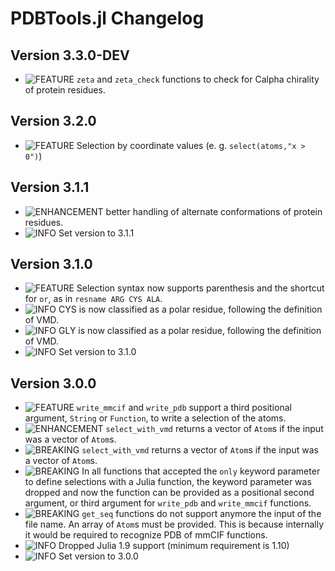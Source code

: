 PDBTools.jl Changelog
===========================
  
[badge-breaking]: https://img.shields.io/badge/BREAKING-red.svg
[badge-deprecation]: https://img.shields.io/badge/Deprecation-orange.svg
[badge-feature]: https://img.shields.io/badge/Feature-green.svg
[badge-experimental]: https://img.shields.io/badge/Experimental-yellow.svg
[badge-enhancement]: https://img.shields.io/badge/Enhancement-blue.svg
[badge-bugfix]: https://img.shields.io/badge/Bugfix-purple.svg
[badge-fix]: https://img.shields.io/badge/Fix-purple.svg
[badge-info]: https://img.shields.io/badge/Info-gray.svg

Version 3.3.0-DEV
-------------
- ![FEATURE][badge-feature] `zeta` and `zeta_check` functions to check for Calpha chirality of protein residues. 

Version 3.2.0
-------------
- ![FEATURE][badge-feature] Selection by coordinate values (e. g. `select(atoms,"x > 0")`) 

Version 3.1.1
-------------
- ![ENHANCEMENT][badge-enhancement] better handling of alternate conformations of protein residues. 
- ![INFO][badge-info] Set version to 3.1.1

Version 3.1.0
-------------
- ![FEATURE][badge-feature] Selection syntax now supports parenthesis and the shortcut for `or`, as in `resname ARG CYS ALA`. 
- ![INFO][badge-info] CYS is now classified as a polar residue, following the definition of VMD.
- ![INFO][badge-info] GLY is now classified as a polar residue, following the definition of VMD.
- ![INFO][badge-info] Set version to 3.1.0

Version 3.0.0
-------------
- ![FEATURE][badge-feature] `write_mmcif` and `write_pdb` support a third positional argument, `String` or `Function`, to write a selection of the atoms.
- ![ENHANCEMENT][badge-enhancement] `select_with_vmd` returns a vector of `Atom`s if the input was a vector of `Atom`s. 
- ![BREAKING][badge-breaking] `select_with_vmd`  returns a vector of `Atom`s if the input was a vector of `Atom`s. 
- ![BREAKING][badge-breaking] In all functions that accepted the `only` keyword parameter to define selections with a Julia function, the keyword parameter was dropped and now the function can be provided as a positional second argument, or third argument for `write_pdb` and `write_mmcif` functions.
- ![BREAKING][badge-breaking] `get_seq` functions do not support anymore the input of the file name. An array of `Atom`s must be provided. This is because internally it would be required to recognize PDB of mmCIF functions.
- ![INFO][badge-info] Dropped Julia 1.9 support (minimum requirement is 1.10)
- ![INFO][badge-info] Set version to 3.0.0 